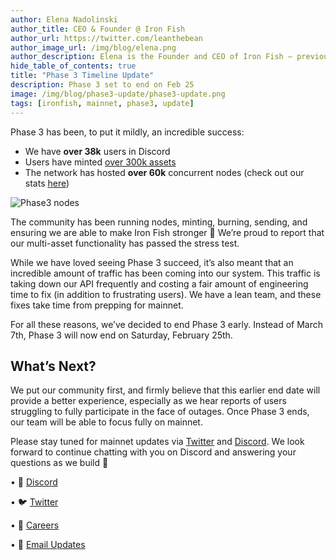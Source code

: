 ```yaml
---
author: Elena Nadolinski
author_title: CEO & Founder @ Iron Fish
author_url: https://twitter.com/leanthebean
author_image_url: /img/blog/elena.png
author_description: Elena is the Founder and CEO of Iron Fish — previously worked at Airbnb, Tilt, and Microsoft. Fell down the cryptocurrency rabbit hole in 2017. Really didn't want her insurance to know she eats pizza.
hide_table_of_contents: true
title: "Phase 3 Timeline Update"
description: Phase 3 set to end on Feb 25
image: /img/blog/phase3-update/phase3-update.png
tags: [ironfish, mainnet, phase3, update]
---
```


Phase 3 has been, to put it mildly, an incredible success:

-   We have **over 38k** users in Discord
-   Users have minted [over 300k assets](http://www.oreoscan.info/en/assets)
-   The network has hosted **over 60k** concurrent nodes (check out our stats [here](https://stats.ironfish.network/?orgId=1))

![Phase3 nodes](/img/blog/phase3-update/phase3-nodes.png)  

The community has been running nodes, minting, burning, sending, and ensuring we are able to make Iron Fish stronger 🙌 We’re proud to report that our multi-asset functionality has passed the stress test.

While we have loved seeing Phase 3 succeed, it’s also meant that an incredible amount of traffic has been coming into our system. This traffic is taking down our API frequently and costing a fair amount of engineering time to fix (in addition to frustrating users). We have a lean team, and these fixes take time from prepping for mainnet.

For all these reasons, we’ve decided to end Phase 3 early. Instead of March 7th, Phase 3 will now end on Saturday, February 25th.

## What’s Next?

We put our community first, and firmly believe that this earlier end date will provide a better experience, especially as we hear reports of users struggling to fully participate in the face of outages. Once Phase 3 ends, our team will be able to focus fully on mainnet. 

Please stay tuned for mainnet updates via [Twitter](https://twitter.com/ironfishcrypto) and [Discord](https://discord.ironfish.network). We look forward to continue chatting with you on Discord and answering your questions as we build 🙏

• 🎤 [Discord](https://discord.ironfish.network)

• 🐦 [Twitter](https://twitter.com/ironfishcrypto)

• 🚀 [Careers](https://ironfish.network/careers)

• 📧 [Email Updates](https://ironfish.network/#email-signup)
